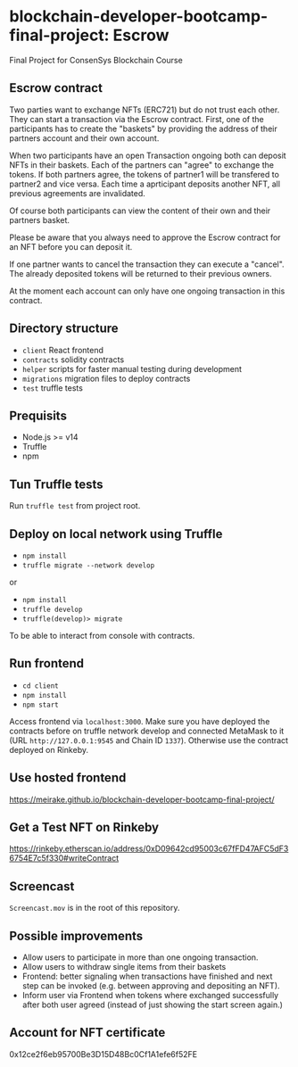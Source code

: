 # blockchain-developer-bootcamp-final-project: Escrow
Final Project for ConsenSys Blockchain Course 

## Escrow contract

Two parties want to exchange NFTs (ERC721) but do not trust each other. They can start a transaction via the Escrow contract. First, one of the participants has to create the "baskets" by providing the address of their partners account and their own account. 

When two participants have an open Transaction ongoing both can deposit NFTs in their baskets. Each of the partners can "agree" to exchange the tokens. If both partners agree, the tokens of partner1 will be transfered to partner2 and vice versa. Each time a aprticipant deposits another NFT, all previous agreements are invalidated.

Of course both participants can view the content of their own and their partners basket.

Please be aware that you always need to approve the Escrow contract for an NFT before you can deposit it.

If one partner wants to cancel the transaction they can execute a "cancel". The already deposited tokens will be returned to their previous owners.

At the moment each account can only have one ongoing transaction in this contract.

## Directory structure

- `client` React frontend
- `contracts` solidity contracts
- `helper` scripts for faster manual testing during development
- `migrations` migration files to deploy contracts
- `test` truffle tests

## Prequisits

- Node.js >= v14
- Truffle
- npm
## Tun Truffle tests

Run `truffle test` from project root.

## Deploy on local network using Truffle

- `npm install`
- `truffle migrate --network develop`

or 

- `npm install`
- `truffle develop`
- `truffle(develop)> migrate`

To be able to interact from console with contracts.

## Run frontend

- `cd client`
- `npm install`
- `npm start`

Access frontend via `localhost:3000`. Make sure you have deployed the contracts before on truffle network develop and connected MetaMask to it (URL `http://127.0.0.1:9545` and Chain ID `1337`). Otherwise use the contract deployed on Rinkeby.

## Use hosted frontend

https://meirake.github.io/blockchain-developer-bootcamp-final-project/

## Get a Test NFT on Rinkeby

https://rinkeby.etherscan.io/address/0xD09642cd95003c67fFD47AFC5dF36754E7c5f330#writeContract

## Screencast

`Screencast.mov` is in the root of this repository. 

## Possible improvements

- Allow users to participate in more than one ongoing transaction.
- Allow users to withdraw single items from their baskets
- Frontend: better signaling when transactions have finished and next step can be invoked (e.g. between approving and depositing an NFT).
- Inform user via Frontend when tokens where exchanged successfully after both user agreed (instead of just showing the start screen again.)

## Account for NFT certificate

0x12ce2f6eb95700Be3D15D48Bc0Cf1A1efe6f52FE
